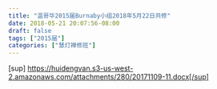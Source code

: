 ```yaml
---
title: "温哥华2015届Burnaby小组2018年5月22日共修"
date: 2018-05-21 20:07:56-08:00
draft: false
tags: ["2015届"]
categories: ["慧灯禅修班"]
---
```

[sup] https://huidengvan.s3-us-west-2.amazonaws.com/attachments/280/20171109-11.docx[/sup]
